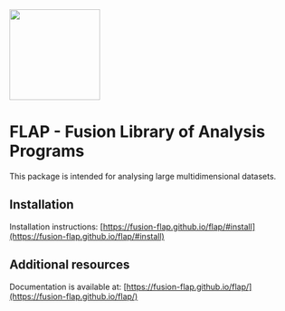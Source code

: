 <img src="https://github.com/fusion-flap/flap/blob/master/docs/FLAP_logo.PNG" height="160" />

# FLAP - Fusion Library of Analysis Programs
This package is intended for analysing large multidimensional datasets.

## Installation
Installation instructions: [https://fusion-flap.github.io/flap/#install](https://fusion-flap.github.io/flap/#install)

## Additional resources
Documentation is available at: [https://fusion-flap.github.io/flap/](https://fusion-flap.github.io/flap/)
